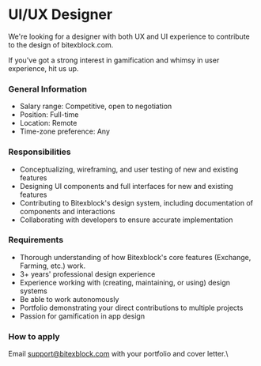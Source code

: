 # UI/UX Designer

We're looking for a designer with both UX and UI experience to contribute to the design of bitexblock.com.

If you've got a strong interest in gamification and whimsy in user experience, hit us up.

### General Information

* Salary range: Competitive, open to negotiation
* Position: Full-time
* Location: Remote
* Time-zone preference: Any

### Responsibilities

* Conceptualizing, wireframing, and user testing of new and existing features
* Designing UI components and full interfaces for new and existing features
* Contributing to Bitexblock's design system, including documentation of components and interactions
* Collaborating with developers to ensure accurate implementation

### Requirements

* Thorough understanding of how Bitexblock's core features (Exchange, Farming, etc.) work.
* 3+ years' professional design experience
* Experience working with (creating, maintaining, or using) design systems
* Be able to work autonomously
* Portfolio demonstrating your direct contributions to multiple projects
* Passion for gamification in app design

### How to apply

Email support@bitexblock.com with your portfolio and cover letter.\
